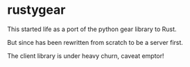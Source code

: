 # rustygear
This started life as a port of the python gear library to Rust.

But since has been rewritten from scratch to be a server first.

The client library is under heavy churn, caveat emptor!

